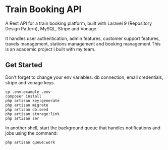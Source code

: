 # Train Booking API

A Rest API for a train booking platform, built with Laravel 9 (Repository Design Pattern), MySQL, Stripe and Vonage. 

It handles user authentication, admin features, customer support features, travels management, stations management and booking management This is an academic project I built with my team.
 
## Get Started
Don't forget to change your env variables: db connection, email credentials, stripe and vonage keys.
```
cp .env.example .env
composer install
php artisan key:generate
php artisan migrate
php artisan db:seed
php artisan storage:link
php artisan ser
```
In another shell, start the background queue that handles notifications and jobs using the command:
```
php artisan queue:work
```


